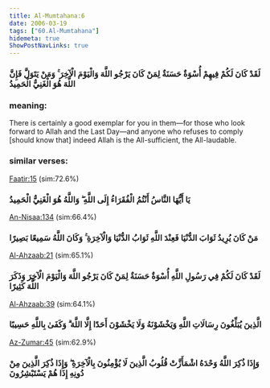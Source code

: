 ```yaml
---
title: Al-Mumtahana:6
date: 2006-03-19
tags: ["60.Al-Mumtahana"]
hidemeta: true 
ShowPostNavLinks: true 
---
```

### لَقَدْ كَانَ لَكُمْ فِيهِمْ أُسْوَةٌ حَسَنَةٌ لِمَنْ كَانَ يَرْجُو اللَّهَ وَالْيَوْمَ الْآخِرَ ۚ وَمَنْ يَتَوَلَّ فَإِنَّ اللَّهَ هُوَ الْغَنِيُّ الْحَمِيدُ
### meaning: 
There is certainly a good exemplar for you in them—for those who look forward to Allah and the Last Day—and anyone who refuses to comply [should know that] indeed Allah is the All-sufficient, the All-laudable.
### similar verses: 

[Faatir:15](/35/15) (sim:72.6%)

### يَا أَيُّهَا النَّاسُ أَنْتُمُ الْفُقَرَاءُ إِلَى اللَّهِ ۖ وَاللَّهُ هُوَ الْغَنِيُّ الْحَمِيدُ

[An-Nisaa:134](/4/134) (sim:66.4%)

### مَنْ كَانَ يُرِيدُ ثَوَابَ الدُّنْيَا فَعِنْدَ اللَّهِ ثَوَابُ الدُّنْيَا وَالْآخِرَةِ ۚ وَكَانَ اللَّهُ سَمِيعًا بَصِيرًا

[Al-Ahzaab:21](/33/21) (sim:65.1%)

### لَقَدْ كَانَ لَكُمْ فِي رَسُولِ اللَّهِ أُسْوَةٌ حَسَنَةٌ لِمَنْ كَانَ يَرْجُو اللَّهَ وَالْيَوْمَ الْآخِرَ وَذَكَرَ اللَّهَ كَثِيرًا

[Al-Ahzaab:39](/33/39) (sim:64.1%)

### الَّذِينَ يُبَلِّغُونَ رِسَالَاتِ اللَّهِ وَيَخْشَوْنَهُ وَلَا يَخْشَوْنَ أَحَدًا إِلَّا اللَّهَ ۗ وَكَفَىٰ بِاللَّهِ حَسِيبًا

[Az-Zumar:45](/39/45) (sim:62.9%)

### وَإِذَا ذُكِرَ اللَّهُ وَحْدَهُ اشْمَأَزَّتْ قُلُوبُ الَّذِينَ لَا يُؤْمِنُونَ بِالْآخِرَةِ ۖ وَإِذَا ذُكِرَ الَّذِينَ مِنْ دُونِهِ إِذَا هُمْ يَسْتَبْشِرُونَ
